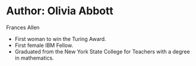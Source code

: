 # Author: Olivia Abbott
Frances Allen
- First woman to win the Turing Award.
- First female IBM Fellow.
- Graduated from the New York State College for Teachers with a degree in mathematics.
